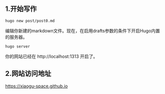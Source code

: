 ## 1.开始写作

```
hugo new post/post0.md
```
编辑你新建的markdown文件。现在，在启用drafts参数的条件下开启Hugo内置的服务器。
```
hugo server
```
你的网站已经在 http://localhost:1313 开启了。

## 2.网站访问地址
https://xiaogu-space.github.io
